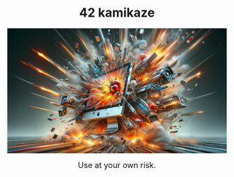<div align="center"><h1>42 kamikaze</h1></div>

![kamikaze](kamikaze.png)

<div align="center"><font size=+1>Use at your own risk.</font></div>